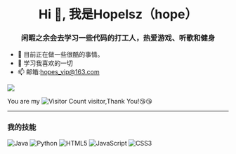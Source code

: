 <h1 align="center">Hi 👋, 我是Hopelsz（hope）</h1>
<h3 align="center">闲暇之余会去学习一些代码的打工人，热爱游戏、听歌和健身</h3>

- 🔭 目前正在做一些很酷的事情。
- 🌱 学习我喜欢的一切
- 📫 邮箱:hopes_vip@163.com

![](https://github-readme-stats.vercel.app/api?username=Hopelsz&show_icons=true&theme=transparent)

You are my ![Visitor Count](https://profile-counter.glitch.me/Hopelsz/count.svg) visitor,Thank You!:kissing_heart::kissing_heart:
<hr>

<h3>我的技能</h3>

![Java](https://img.shields.io/badge/Java-ED8B00?style=for-the-badge&logo=openjdk&logoColor=white)
![Python](https://img.shields.io/badge/Python-3776AB?style=for-the-badge&logo=python&logoColor=white)
![HTML5](https://img.shields.io/badge/html5-%23E34F26.svg?style=for-the-badge&logo=html5&logoColor=white)
![JavaScript](https://img.shields.io/badge/javascript-%23323330.svg?style=for-the-badge&logo=javascript&logoColor=%23F7DF1E)
![CSS3](https://img.shields.io/badge/css3-%231572B6.svg?style=for-the-badge&logo=css3&logoColor=white)



